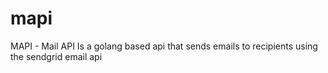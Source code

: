 # mapi
MAPI - Mail API Is a golang based api that sends emails to recipients using the sendgrid email api
